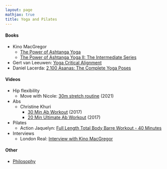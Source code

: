 ```yaml
---
layout: page
mathjax: true
title: Yoga and Pilates
---
```

#### Books
* Kino MacGregor
  * [The Power of Ashtanga Yoga](https://www.amazon.com/Power-Ashtanga-Yoga-Developing-Flexibility-ebook/dp/B019G6NM1W)
  * [The Power of Ashtanga Yoga II: The Intermediate Series](https://www.amazon.com/Power-Ashtanga-Yoga-II-Intermediate/dp/1611801591)
* Gert van Leeuwen: [Yoga Critical Alignment](https://www.amazon.com/Yoga-Critical-Alignment-Intelligent-Sequencing/dp/1611800633)
* Daniel Lacerda: [2,100 Asanas: The Complete Yoga Poses](https://www.amazon.com/100-Asanas-Complete-Yoga-Poses/dp/1631910108)

#### Videos
* Hip flexibility
  * Move with Nicole: [30m stretch routine](https://www.youtube.com/watch?v=RvCntPg7oPE) (2021)
* Abs
  * Christine Khuri
    * [30 Min Ab Workout](https://www.youtube.com/watch?v=AdWyo_3KrfA) (2017)
    * [20 Min Ultimate Ab Workout](https://www.youtube.com/watch?v=q6NIWNnvOK0) (2017)
* Pilates
  * Action Jaquelyn: [Full Length Total Body Barre Workout - 40 Minutes](https://www.youtube.com/watch?v=NtwAHL_F2p8&t=1602s)
* Interviews
  * London Real: [Interview with Kino MacGregor](https://www.youtube.com/watch?v=fjxhW4VnIxA&t=817s)

#### Other
* [Philosophy](philosophy.md)
